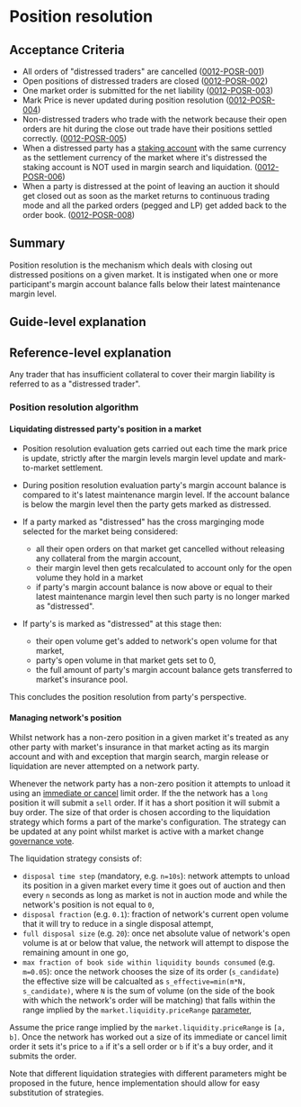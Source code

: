 # Position resolution

## Acceptance Criteria

- All orders of "distressed traders" are cancelled (<a name="0012-POSR-001" href="#0012-POSR-001">0012-POSR-001</a>)
- Open positions of distressed traders are closed (<a name="0012-POSR-002" href="#0012-POSR-002">0012-POSR-002</a>)
- One market order is submitted for the net liability (<a name="0012-POSR-003" href="#0012-POSR-003">0012-POSR-003</a>)
- Mark Price is never updated during position resolution (<a name="0012-POSR-004" href="#0012-POSR-004">0012-POSR-004</a>)
- Non-distressed traders who trade with the network because their open orders are hit during the close out trade have their positions settled correctly. (<a name="0012-POSR-005" href="#0012-POSR-005">0012-POSR-005</a>)
- When a distressed party has a [staking account](./0013-ACCT-accounts.md) with the same currency as the settlement currency of the market where it's distressed the staking account is NOT used in margin search and liquidation. (<a name="0012-POSR-006" href="#0012-POSR-006">0012-POSR-006</a>)
- When a party is distressed at the point of leaving an auction it should get closed out as soon as the market returns to continuous trading mode and all the parked orders (pegged and LP) get added back to the order book. (<a name="0012-POSR-008" href="#0012-POSR-008">0012-POSR-008</a>)

## Summary

Position resolution is the mechanism which deals with closing out distressed positions on a given market. It is instigated when one or more participant's margin account balance falls below their latest maintenance margin level.

## Guide-level explanation

## Reference-level explanation

Any trader that has insufficient collateral to cover their margin liability is referred to as a "distressed trader".

### Position resolution algorithm

#### Liquidating distressed party's position in a market

- Position resolution evaluation gets carried out each time the mark price is update, strictly after the margin levels margin level update and mark-to-market settlement.

- During position resolution evaluation party's margin account balance is compared to it's latest maintenance margin level. If the account balance is below the margin level then the party gets marked as distressed.

- If a party marked as "distressed" has the cross marginging mode selected for the market being considered:

  - all their open orders on that market get cancelled without releasing any collateral from the margin account,
  - their margin level then gets recalculated to account only for the open volume they hold in a market
  - if party's margin account balance is now above or equal to their latest maintenance margin level then such party is no longer marked as "distressed".

- If party's is marked as "distressed" at this stage then:

  - their open volume get's added to network's open volume for that market,
  - party's open volume in that market gets set to 0,
  - the full amount of party's margin account balance gets transferred to market's insurance pool.

This concludes the position resolution from party's perspective.

#### Managing network's position

Whilst network has a non-zero position in a given market it's treated as any other party with market's insurance in that market acting as its margin account and with and exception that margin search, margin release or liquidation are never attempted on a network party.

Whenever the network party has a non-zero position it attempts to unload it using an [immediate or cancel](./0014-ORDT-order_types.md) limit order. If the the network has a `long` position it will submit a `sell` order. If it has a short position it will submit a buy order. The size of that order is chosen according to the liquidation strategy which forms a part of the marke's configuration. The strategy can be updated at any point whilst market is active with a market change [governance vote](./0028-GOVE-governance.md#2-change-market-parameters).

The liquidation strategy consists of:

- `disposal time step` (mandatory, e.g. `n=10s`): network attempts to unload its position in a given market every time it goes out of auction and then every `n` seconds as long as market is not in auction mode and while the network's position is not equal to `0`,
- `disposal fraction` (e.g. `0.1`): fraction of network's current open volume that it will try to reduce in a single disposal attempt,
- `full disposal size` (e.g. `20`): once net absolute value of network's open volume is at or below that value, the network will attempt to dispose the remaining amount in one go,
- `max fraction of book side within liquidity bounds consumed` (e.g. `m=0.05`): once the network chooses the size of its order (`s_candidate`) the effective size will be calcualted as `s_effective=min(m*N, s_candidate)`, where `N` is the sum of volume (on the side of the book with which the network's order will be matching) that falls within the range implied by the `market.liquidity.priceRange` [parameter](./0044-LIME-lp_mechanics.md#market-parameters),

Assume the price range implied by the `market.liquidity.priceRange` is `[a, b]`. Once the network has worked out a size of its immediate or cancel limit order it sets it's price to `a` if it's a sell order or `b` if it's a buy order, and it submits the order.

Note that different liquidation strategies with different parameters might be proposed in the future, hence implementation should allow for easy substitution of strategies.
